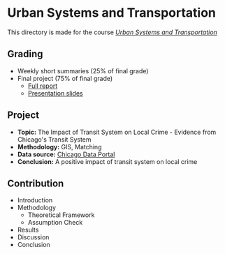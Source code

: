 # Urban Systems and Transportation

This directory is made for the course *[Urban Systems and Transportation](http://www.vvz.ethz.ch/Vorlesungsverzeichnis/lerneinheit.view?semkez=2021W&ansicht=KATALOGDATEN&lerneinheitId=146882&lang=en)*

## Grading

* Weekly short summaries (25% of final grade)
* Final project (75% of final grade)
  * [Full report](project.pdf)
  * [Presentation slides](presentation.pdf)

## Project

* **Topic:** The Impact of Transit System on Local Crime - Evidence from Chicago's Transit System
* **Methodology:** GIS, Matching
* **Data source:** [Chicago Data Portal](https://data.cityofchicago.org/Public-Safety/Crimes-Map/dfnk-7re6)
* **Conclusion:** A positive impact of transit system on local crime

## Contribution

* Introduction
* Methodology
  * Theoretical Framework
  * Assumption Check
* Results
* Discussion
* Conclusion

